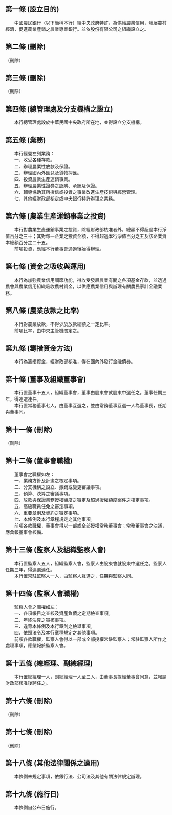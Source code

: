 第一條 (設立目的)
-----------------
　　中國農民銀行（以下簡稱本行）經中央政府特許，為供給農業信用，發展農村經濟，促進農業產銷之農業專業銀行。並依股份有限公司之組織設立之。  


第二條 (刪除)
-------------
（刪除）  


第三條 (刪除)
-------------
（刪除）  


第四條 (總管理處及分支機構之設立)
---------------------------------
　　本行總管理處設於中華民國中央政府所在地，並得設立分支機構。  


第五條 (業務)
-------------
　　本行經營左列業務：  
　　一、收受各種存款。  
　　二、辦理農業性放款及保證。  
　　三、辦理國內外匯兌及貨物押匯。  
　　四、投資農業生產運銷事業。  
　　五、辦理農業性證券之認購、承銷及保證。  
　　六、輔導協助其所授信或投資之事業改進生產技術與經營管理。  
　　七、其他經財政部核定或中央銀行特許辦理之業務。  


第六條 (農業生產運銷事業之投資)
-------------------------------
　　本行對農業生產運銷事業之投資，除經財政部核准者外，總額不得超過本行淨值百分之三十；其對每一企業之投資金額，不得超過本行淨值百分之五及該企業資本總額百分之二十五。  
　　前項投資，應經本行董事會通過後始得辦理。  


第七條 (資金之吸收與運用)
-------------------------
　　本行為加強農業信用調節功能，得收受發展農業有關之各項基金存款，並透過農會與農業信用組織吸收農村資金，以供應農業信用與辦理有關農民家計金融業務。  


第八條 (農業放款之比率)
-----------------------
　　本行對農業放款，不得少於放款總額之一定比率。  
　　前項比率，由中央主管機關定之。  


第九條 (籌措資金方法)
---------------------
　　本行為籌措資金，經財政部核准，得在國內外發行金融債券。  


第十條 (董事及組織董事會)
-------------------------
　　本行置董事十五人，組織董事會，董事由股東會就股東中選任之。董事任期三年，得連選連任。  
　　本行置常務董事七人，由董事互選之，並由常務董事互選一人為董事長，任期與董事同。  


第十一條 (刪除)
---------------
（刪除）  


第十二條 (董事會職權)
---------------------
　　董事會之職權如左：  
　　一、業務方針及計畫之核定事項。  
　　二、分支機構之設立、撤銷或變更審議事項。  
　　三、預算、決算之審議事項。  
　　四、放款與保證業務授權額度之審定及超過授權額度案件之核定事項。  
　　五、高級職員任免之審定事項。  
　　六、重要章則及契約之審定事項。  
　　七、本條例及本行章程規定之其他事項。  
　　前項各款職權，董事會得以一部或全部授權常務董事會；常務董事會之決議，應彙報董事會核備。  


第十三條 (監察人及組織監察人會)
-------------------------------
　　本行置監察人五人，組織監察人會，監察人由股東會就股東中選任之。監察人任期三年，得連選連任。  
　　本行置常駐監察人一人，由監察人互選之，任期與監察人同。  


第十四條 (監察人會職權)
-----------------------
　　監察人會之職權如左：  
　　一、各項帳目之查核及資產負債之定期檢查事項。  
　　二、年終決算之審核事項。  
　　三、違背本條例及本行章則之檢舉事項。  
　　四、依照法令及本行章程規定之其他事項。  
　　前項各款職權，監察人會得以一部或全部授權常駐監察人；常駐監察人所作之處理事項，應彙報於監察人會。  


第十五條 (總經理、副總經理)
---------------------------
　　本行置總經理一人，副總經理一人至三人，由董事長提經董事會同意，並報請財政部核准後聘任之。  


第十六條 (刪除)
---------------
（刪除）  


第十七條 (刪除)
---------------
（刪除）  


第十八條 (其他法律關係之適用)
-----------------------------
　　本條例未規定事項，依銀行法、公司法及其他有關法律規定辦理。  


第十九條 (施行日)
-----------------
　　本條例自公布日施行。